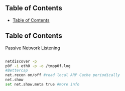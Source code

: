 ## Table of Contents

  - [Table of Contents](#Table\of\Contents)

## Table of Contents




Passive Network Listening
```bash

netdiscover -p
p0f -i eth0 -p -o /tmpp0f.log
#Bettercap
net.recon on/off #read local ARP Cache periodically
net.show
set net.show.meta true #more info

```


























